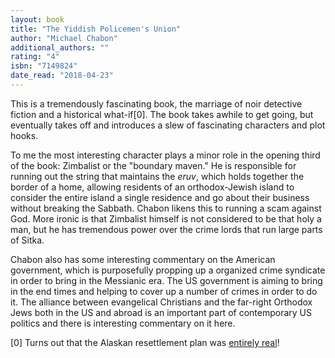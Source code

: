 ```yaml
---
layout: book
title: "The Yiddish Policemen's Union"
author: "Michael Chabon"
additional_authors: ""
rating: "4"
isbn: "7149824"
date_read: "2018-04-23"
---
```


This is a tremendously fascinating book, the marriage of noir detective fiction and a historical what-if[0]. The book takes awhile to get going, but eventually takes off and introduces a slew of fascinating characters and plot hooks.

To me the most interesting character plays a minor role in the opening third of the book: Zimbalist or the "boundary maven." He is responsible for running out the string that maintains the <i>eruv</i>, which holds together the border of a home, allowing residents of an orthodox-Jewish island to consider the entire island a single residence and go about their business without breaking the Sabbath. Chabon likens this to running a scam against God. More ironic is that Zimbalist himself is not considered to be that holy a man, but he has tremendous power over the crime lords that run large parts of Sitka.

Chabon also has some interesting commentary on the American government, which is purposefully propping up a organized crime syndicate in order to bring in the Messianic era. The US government is aiming to bring in the end times and helping to cover up a number of crimes in order to do it. The alliance between evangelical Christians and the far-right Orthodox Jews both in the US and abroad is an important part of contemporary US politics and there is interesting commentary on it here.

[0] Turns out that the Alaskan resettlement plan was <a href="https://en.wikipedia.org/wiki/Slattery_Report">entirely real</a>!
